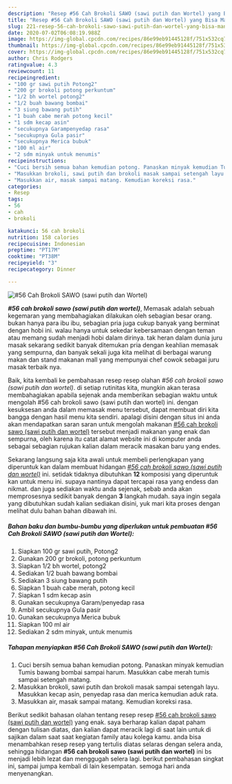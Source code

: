 ```yaml
---
description: "Resep #56 Cah Brokoli SAWO (sawi putih dan Wortel) yang Bisa Manjain Lidah"
title: "Resep #56 Cah Brokoli SAWO (sawi putih dan Wortel) yang Bisa Manjain Lidah"
slug: 221-resep-56-cah-brokoli-sawo-sawi-putih-dan-wortel-yang-bisa-manjain-lidah
date: 2020-07-02T06:08:19.988Z
image: https://img-global.cpcdn.com/recipes/86e99eb91445128f/751x532cq70/56-cah-brokoli-sawo-sawi-putih-dan-wortel-foto-resep-utama.jpg
thumbnail: https://img-global.cpcdn.com/recipes/86e99eb91445128f/751x532cq70/56-cah-brokoli-sawo-sawi-putih-dan-wortel-foto-resep-utama.jpg
cover: https://img-global.cpcdn.com/recipes/86e99eb91445128f/751x532cq70/56-cah-brokoli-sawo-sawi-putih-dan-wortel-foto-resep-utama.jpg
author: Chris Rodgers
ratingvalue: 4.3
reviewcount: 11
recipeingredient:
- "100 gr sawi putih Potong2"
- "200 gr brokoli potong perkuntum"
- "1/2 bh wortel potong2"
- "1/2 buah bawang bombai"
- "3 siung bawang putih"
- "1 buah cabe merah potong kecil"
- "1 sdm kecap asin"
- "secukupnya Garampenyedap rasa"
- "secukupnya Gula pasir"
- "secukupnya Merica bubuk"
- "100 ml air"
- "2 sdm minyak untuk menumis"
recipeinstructions:
- "Cuci bersih semua bahan kemudian potong. Panaskan minyak kemudian Tumis bawang bombai sampai harum. Masukkan cabe merah tumis sampai setengah matang."
- "Masukkan brokoli, sawi putih dan brokoli masak sampai setengah layu. Masukkan kecap asin, penyedap rasa dan merica kemudian aduk rata."
- "Masukkan air, masak sampai matang. Kemudian koreksi rasa."
categories:
- Resep
tags:
- 56
- cah
- brokoli

katakunci: 56 cah brokoli 
nutrition: 158 calories
recipecuisine: Indonesian
preptime: "PT17M"
cooktime: "PT38M"
recipeyield: "3"
recipecategory: Dinner

---
```



![#56 Cah Brokoli SAWO (sawi putih dan Wortel)](https://img-global.cpcdn.com/recipes/86e99eb91445128f/751x532cq70/56-cah-brokoli-sawo-sawi-putih-dan-wortel-foto-resep-utama.jpg)

<b><i>#56 cah brokoli sawo (sawi putih dan wortel)</i></b>, Memasak adalah sebuah kegemaran yang membahagiakan dilakukan oleh sebagian besar orang. bukan hanya para ibu ibu, sebagian pria juga cukup banyak yang berminat dengan hobi ini. walau hanya untuk sekedar kebersamaan dengan teman atau memang sudah menjadi hobi dalam dirinya. tak heran dalam dunia juru masak sekarang sedikit banyak ditemukan pria dengan keahlian memasak yang sempurna, dan banyak sekali juga kita melihat di berbagai warung makan dan stand makanan mall yang mempunyai chef cowok sebagai juru masak terbaik nya.



Baik, kita kembali ke pembahasan resep resep olahan <i>#56 cah brokoli sawo (sawi putih dan wortel)</i>. di setiap rutinitas kita, mungkin akan terasa membahagiakan apabila sejenak anda memberikan sebagian waktu untuk mengolah #56 cah brokoli sawo (sawi putih dan wortel) ini. dengan kesuksesan anda dalam memasak menu tersebut, dapat membuat diri kita bangga dengan hasil menu kita sendiri. apalagi disini dengan situs ini anda akan mendapatkan saran saran untuk mengolah makanan <u>#56 cah brokoli sawo (sawi putih dan wortel)</u> tersebut menjadi makanan yang enak dan sempurna, oleh karena itu catat alamat website ini di komputer anda sebagai sebagian rujukan kalian dalam meracik masakan baru yang endes.


Sekarang langsung saja kita awali untuk membeli perlengkapan yang diperuntuk kan dalam membuat hidangan <u><i>#56 cah brokoli sawo (sawi putih dan wortel)</i></u> ini. setidak tidaknya dibutuhkan <b>12</b> komposisi yang diperuntuk kan untuk menu ini. supaya nantinya dapat tercapai rasa yang endess dan nikmat. dan juga sediakan waktu anda sejenak, sebab anda akan memprosesnya sedikit banyak dengan <b>3</b> langkah mudah. saya ingin segala yang dibutuhkan sudah kalian sediakan disini, yuk mari kita proses dengan melihat dulu bahan bahan dibawah ini.

<!--inarticleads1-->

##### Bahan baku dan bumbu-bumbu yang diperlukan untuk pembuatan #56 Cah Brokoli SAWO (sawi putih dan Wortel):

1. Siapkan 100 gr sawi putih, Potong2
1. Gunakan 200 gr brokoli, potong perkuntum
1. Siapkan 1/2 bh wortel, potong2
1. Sediakan 1/2 buah bawang bombai
1. Sediakan 3 siung bawang putih
1. Siapkan 1 buah cabe merah, potong kecil
1. Siapkan 1 sdm kecap asin
1. Gunakan secukupnya Garam/penyedap rasa
1. Ambil secukupnya Gula pasir
1. Gunakan secukupnya Merica bubuk
1. Siapkan 100 ml air
1. Sediakan 2 sdm minyak, untuk menumis




<!--inarticleads2-->

##### Tahapan menyiapkan #56 Cah Brokoli SAWO (sawi putih dan Wortel):

1. Cuci bersih semua bahan kemudian potong. Panaskan minyak kemudian Tumis bawang bombai sampai harum. Masukkan cabe merah tumis sampai setengah matang.
1. Masukkan brokoli, sawi putih dan brokoli masak sampai setengah layu. Masukkan kecap asin, penyedap rasa dan merica kemudian aduk rata.
1. Masukkan air, masak sampai matang. Kemudian koreksi rasa.




Berikut sedikit bahasan olahan tentang resep resep <u>#56 cah brokoli sawo (sawi putih dan wortel)</u> yang enak. saya berharap kalian dapat paham dengan tulisan diatas, dan kalian dapat meracik lagi di saat lain untuk di sajikan dalam saat saat kegiatan family atau kolega kamu. anda bisa menambahkan resep resep yang tertulis diatas selaras dengan selera anda, sehingga hidangan <b>#56 cah brokoli sawo (sawi putih dan wortel)</b> ini bs menjadi lebih lezat dan menggugah selera lagi. berikut pembahasan singkat ini, sampai jumpa kembali di lain kesempatan. semoga hari anda menyenangkan.
